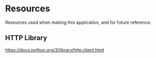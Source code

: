 # Resources
Resources used when making this application, and for future reference.

## HTTP Library
https://docs.python.org/3/library/http.client.html
